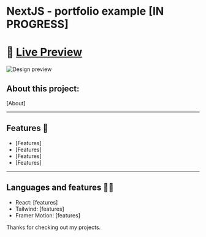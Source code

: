 # NextJS - portfolio example [IN PROGRESS]


# 🔗 [Live Preview]()
![Design preview]()

## About this project: 

[About]

---

## Features 📙

* [Features]
* [Features]
* [Features]
* [Features]

---

## Languages and features 👨‍💻 

- React: [features]
- Tailwind: [features]
- Framer Motion: [features]

Thanks for checking out my projects.

